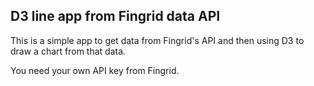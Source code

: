 ## D3 line app from Fingrid data API

This is a simple app to get data from Fingrid's API and then using D3 to draw a chart from that data.

You need your own API key from Fingrid.